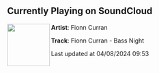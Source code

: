 ## Currently Playing on SoundCloud

[<img align="left" width="100" src="https://i1.sndcdn.com/artworks-yvUnR9whkHJpgV6D-GNHfwg-t500x500.jpg">](https://soundcloud.com/fionn-curran-1/bass-bomb-147)

**Artist**: Fionn Curran 

**Track**: Fionn Curran - Bass Night

Last updated at 04/08/2024 09:53
